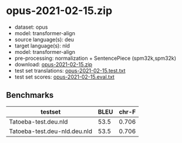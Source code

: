 # opus-2021-02-15.zip

* dataset: opus
* model: transformer-align
* source language(s): deu
* target language(s): nld
* model: transformer-align
* pre-processing: normalization + SentencePiece (spm32k,spm32k)
* download: [opus-2021-02-15.zip](https://object.pouta.csc.fi/Tatoeba-MT-models/deu-nld/opus-2021-02-15.zip)
* test set translations: [opus-2021-02-15.test.txt](https://object.pouta.csc.fi/Tatoeba-MT-models/deu-nld/opus-2021-02-15.test.txt)
* test set scores: [opus-2021-02-15.eval.txt](https://object.pouta.csc.fi/Tatoeba-MT-models/deu-nld/opus-2021-02-15.eval.txt)

## Benchmarks

| testset               | BLEU  | chr-F |
|-----------------------|-------|-------|
| Tatoeba-test.deu.nld 	| 53.5 	| 0.706 |
| Tatoeba-test.deu-nld.deu.nld 	| 53.5 	| 0.706 |

